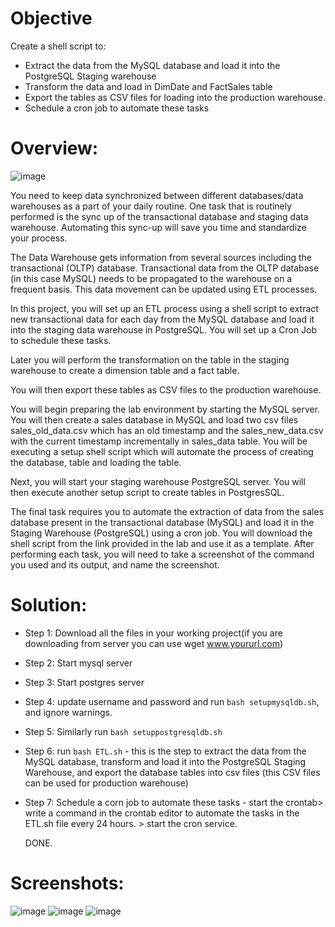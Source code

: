 # Objective
Create a shell script to:

- Extract the data from the MySQL database and load it into the PostgreSQL Staging warehouse
- Transform the data and load in DimDate and FactSales table
- Export the tables as CSV files for loading into the production warehouse.
- Schedule a cron job to automate these tasks

# Overview:
![image](https://github.com/kwagle7/Loading-data-from-mysql-to-postgres-and-exporting-csv/assets/13037108/ac87601c-67aa-433e-bf3b-43ed86aea21d)

You need to keep data synchronized between different databases/data warehouses as a part of your daily routine. One task that is routinely performed is the sync up of the transactional database and staging data warehouse. Automating this sync-up will save you time and standardize your process.

The Data Warehouse gets information from several sources including the transactional (OLTP) database. Transactional data from the OLTP database (in this case MySQL) needs to be propagated to the warehouse on a frequent basis. This data movement can be updated using ETL processes.

In this project, you will set up an ETL process using a shell script to extract new transactional data for each day from the MySQL database and load it into the staging data warehouse in PostgreSQL. You will set up a Cron Job to schedule these tasks.

Later you will perform the transformation on the table in the staging warehouse to create a dimension table and a fact table.

You will then export these tables as CSV files to the production warehouse.

You will begin preparing the lab environment by starting the MySQL server. You will then create a sales database in MySQL and load two csv files sales_old_data.csv which has an old timestamp and the sales_new_data.csv with the current timestamp incrementally in sales_data table. You will be executing a setup shell script which will automate the process of creating the database, table and loading the table.

Next, you will start your staging warehouse PostgreSQL server. You will then execute another setup script to create tables in PostgresSQL.

The final task requires you to automate the extraction of data from the sales database present in the transactional database (MySQL) and load it in the Staging Warehouse (PostgreSQL) using a cron job. You will download the shell script from the link provided in the lab and use it as a template. After performing each task, you will need to take a screenshot of the command you used and its output, and name the screenshot.

# Solution:

- Step 1: Download all the files in your working project(if you are downloading from server you can use wget www.yoururl.com)
- Step 2: Start mysql server
- Step 3: Start postgres server
- Step 4: update username and password and run `bash setupmysqldb.sh`, and ignore warnings.
- Step 5: Similarly run `bash setuppostgresqldb.sh`
- Step 6: run `bash ETL.sh` - this is the step to extract the data from the MySQL database, transform and load it into the PostgreSQL Staging Warehouse, and export the database tables into csv files (this CSV files can be used for production warehouse)
- Step 7: Schedule a corn job to automate these tasks
      - start the crontab> write a command in the crontab editor to automate the tasks in the ETL.sh file every 24 hours. > start the cron service.

  DONE.

 # Screenshots:
![image](https://github.com/kwagle7/Loading-data-from-mysql-to-postgres-and-exporting-csv/assets/13037108/5fd7d740-9d54-4384-a3cd-ba0b581d0e95)
![image](https://github.com/kwagle7/Loading-data-from-mysql-to-postgres-and-exporting-csv/assets/13037108/b8f1b754-20fd-4b02-80b0-80c904552426)
![image](https://github.com/kwagle7/Loading-data-from-mysql-to-postgres-and-exporting-csv/assets/13037108/8b5988eb-10a1-439e-9ce9-99d1b8b74df2)



